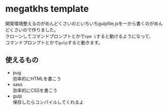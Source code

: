 # megatkhs template
開発環境整えるのがめんどくさいのといちいちgulpfile.jsを一から書くのがめんどくさいので作りました。   
クローンしてコマンドプロンプトとかで```npm i```すると動けるようになって、   
コマンドプロンプトとかで```gulp```すると動きます。

## 使えるもの
- pug   
  効率的にHTMLを書こう
- sass   
  効率的にCSSを書こう
- gulp   
  保存したらコンパイルしてくれるよ
